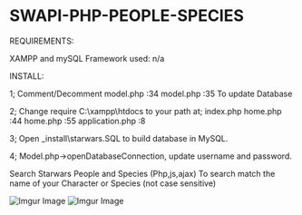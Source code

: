 # SWAPI-PHP-PEOPLE-SPECIES

REQUIREMENTS:

XAMPP and mySQL
Framework used: n/a


INSTALL:

1;
Comment/Decomment 
model.php :34 
model.php :35 
To update Database

2;
Change require C:\xampp\htdocs to your path at;
index.php 
home.php :44 
home.php :55 
application.php :8

3;
Open _install\starwars.SQL to build database in MySQL.

4;
Model.php->openDatabaseConnection, update username and password.

Search Starwars People and Species (Php,js,ajax)
To search match the name of your Character or Species (not case sensitive)

![Imgur Image](https://i.imgur.com/SPY44zy.jpg)
![Imgur Image](https://imgur.com/Wp51PRn.jpg)
